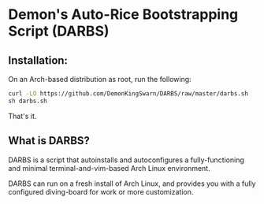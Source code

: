 # Demon's Auto-Rice Bootstrapping Script (DARBS)

## Installation:

On an Arch-based distribution as root, run the following:
```sh
curl -LO https://github.com/DemonKingSwarn/DARBS/raw/master/darbs.sh
sh darbs.sh
```
That's it.

## What is DARBS?

DARBS is a script that autoinstalls and autoconfigures a fully-functioning and minimal terminal-and-vim-based Arch Linux environment.

DARBS can run on a fresh install of Arch Linux, and provides you with a fully configured diving-board for work or more customization.
